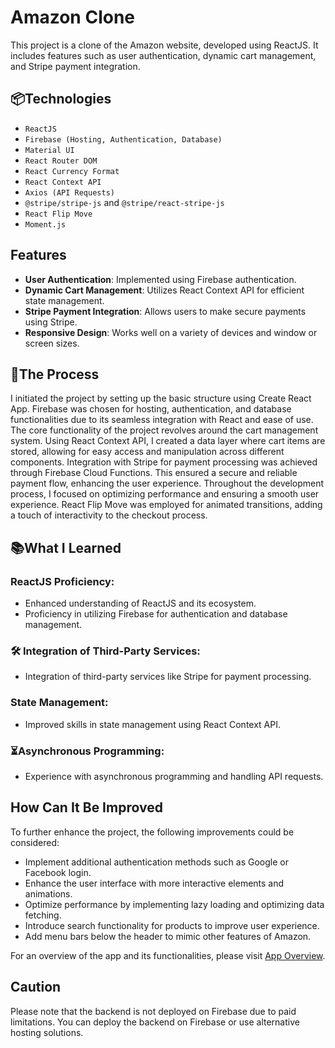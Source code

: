 # Amazon Clone

This project is a clone of the Amazon website, developed using ReactJS. It includes features such as user authentication, dynamic cart management, and Stripe payment integration.

## 📦Technologies

- `ReactJS`
- `Firebase (Hosting, Authentication, Database)`
- `Material UI`
- `React Router DOM`
- `React Currency Format`
- `React Context API`
- `Axios (API Requests)`
- `@stripe/stripe-js` and `@stripe/react-stripe-js`
- `React Flip Move`
- `Moment.js`

## Features

- **User Authentication**: Implemented using Firebase authentication.
- **Dynamic Cart Management**: Utilizes React Context API for efficient state management.
- **Stripe Payment Integration**: Allows users to make secure payments using Stripe.
- **Responsive Design**: Works well on a variety of devices and window or screen sizes.

## 🔨The Process

I initiated the project by setting up the basic structure using Create React App. Firebase was chosen for hosting, authentication, and database functionalities due to its seamless integration with React and ease of use.
The core functionality of the project revolves around the cart management system. Using React Context API, I created a data layer where cart items are stored, allowing for easy access and manipulation across different components.
Integration with Stripe for payment processing was achieved through Firebase Cloud Functions. This ensured a secure and reliable payment flow, enhancing the user experience.
Throughout the development process, I focused on optimizing performance and ensuring a smooth user experience. React Flip Move was employed for animated transitions, adding a touch of interactivity to the checkout process.

## 📚What I Learned

### ReactJS Proficiency:

- Enhanced understanding of ReactJS and its ecosystem.
- Proficiency in utilizing Firebase for authentication and database management.

### 🛠 Integration of Third-Party Services:

- Integration of third-party services like Stripe for payment processing.

### State Management:

- Improved skills in state management using React Context API.

### ⏳Asynchronous Programming:

- Experience with asynchronous programming and handling API requests.

## How Can It Be Improved

To further enhance the project, the following improvements could be considered:

- Implement additional authentication methods such as Google or Facebook login.
- Enhance the user interface with more interactive elements and animations.
- Optimize performance by implementing lazy loading and optimizing data fetching.
- Introduce search functionality for products to improve user experience.
- Add menu bars below the header to mimic other features of Amazon.


For an overview of the app and its functionalities, please visit [App Overview](https://clone-8ecbd.web.app/).

## Caution

Please note that the backend is not deployed on Firebase due to paid limitations. You can deploy the backend on Firebase or use alternative hosting solutions.

